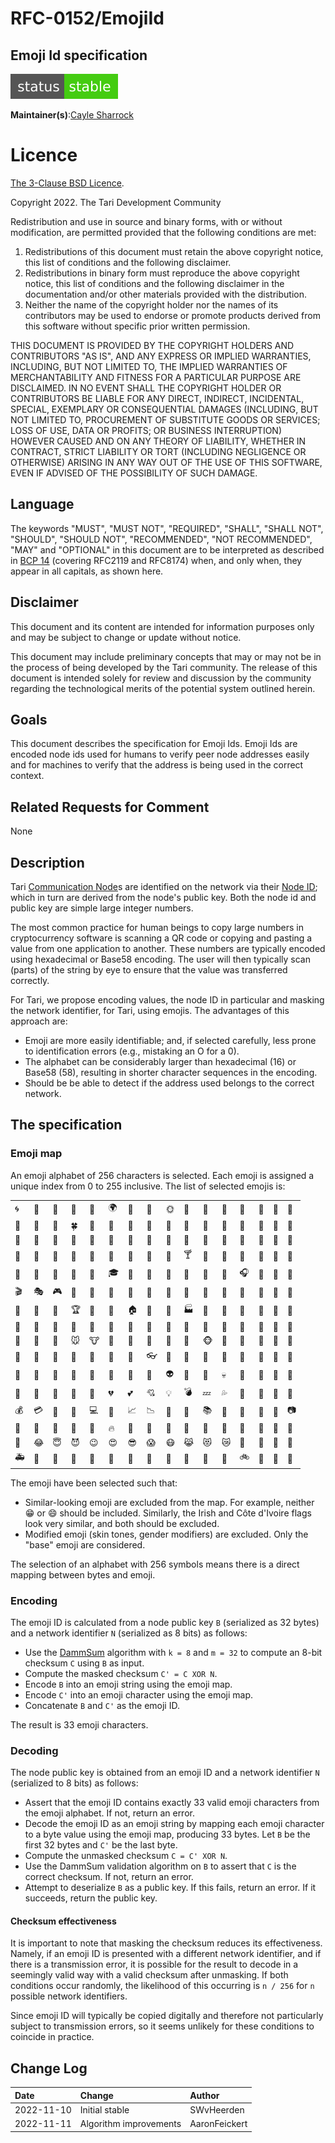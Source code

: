 # RFC-0152/EmojiId

## Emoji Id specification

![status: stable](theme/images/status-stable.svg)

**Maintainer(s)**:[Cayle Sharrock](https://github.com/CjS77)

# Licence

[ The 3-Clause BSD Licence](https://opensource.org/licenses/BSD-3-Clause).

Copyright 2022. The Tari Development Community

Redistribution and use in source and binary forms, with or without modification, are permitted provided that the
following conditions are met:

1. Redistributions of this document must retain the above copyright notice, this list of conditions and the following
   disclaimer.
2. Redistributions in binary form must reproduce the above copyright notice, this list of conditions and the following
   disclaimer in the documentation and/or other materials provided with the distribution.
3. Neither the name of the copyright holder nor the names of its contributors may be used to endorse or promote products
   derived from this software without specific prior written permission.

THIS DOCUMENT IS PROVIDED BY THE COPYRIGHT HOLDERS AND CONTRIBUTORS "AS IS", AND ANY EXPRESS OR IMPLIED WARRANTIES,
INCLUDING, BUT NOT LIMITED TO, THE IMPLIED WARRANTIES OF MERCHANTABILITY AND FITNESS FOR A PARTICULAR PURPOSE ARE
DISCLAIMED. IN NO EVENT SHALL THE COPYRIGHT HOLDER OR CONTRIBUTORS BE LIABLE FOR ANY DIRECT, INDIRECT, INCIDENTAL,
SPECIAL, EXEMPLARY OR CONSEQUENTIAL DAMAGES (INCLUDING, BUT NOT LIMITED TO, PROCUREMENT OF SUBSTITUTE GOODS OR
SERVICES; LOSS OF USE, DATA OR PROFITS; OR BUSINESS INTERRUPTION) HOWEVER CAUSED AND ON ANY THEORY OF LIABILITY,
WHETHER IN CONTRACT, STRICT LIABILITY OR TORT (INCLUDING NEGLIGENCE OR OTHERWISE) ARISING IN ANY WAY OUT OF THE USE OF
THIS SOFTWARE, EVEN IF ADVISED OF THE POSSIBILITY OF SUCH DAMAGE.

## Language

The keywords "MUST", "MUST NOT", "REQUIRED", "SHALL", "SHALL NOT", "SHOULD", "SHOULD NOT", "RECOMMENDED",
"NOT RECOMMENDED", "MAY" and "OPTIONAL" in this document are to be interpreted as described in
[BCP 14](https://tools.ietf.org/html/bcp14) (covering RFC2119 and RFC8174) when, and only when, they appear in all capitals, as
shown here.

## Disclaimer

This document and its content are intended for information purposes only and may be subject to change or update
without notice.

This document may include preliminary concepts that may or may not be in the process of being developed by the Tari
community. The release of this document is intended solely for review and discussion by the community regarding the
technological merits of the potential system outlined herein.

## Goals

This document describes the specification for Emoji Ids. Emoji Ids are encoded node ids used for humans to verify peer node addresses easily
and for machines to verify that the address is being used in the correct context.

## Related Requests for Comment

None

## Description

Tari [Communication Node]s are identified on the network via their [Node ID]; which in turn are derived from the node's
public key. Both the node id and public key are simple large integer numbers.

The most common practice for human beings to copy large numbers in cryptocurrency software is scanning a QR code or copying and pasting a value from one application to another. These numbers are typically encoded using hexadecimal or Base58
encoding. The user will then typically scan (parts) of the string by eye to ensure that the value was transferred
correctly.

For Tari, we propose encoding values, the node ID in particular and masking the network identifier, for Tari, using emojis. The advantages of this approach are:

* Emoji are more easily identifiable; and, if selected carefully, less prone to identification errors (e.g., mistaking an
  O for a 0).
* The alphabet can be considerably larger than hexadecimal (16) or Base58 (58), resulting in shorter character sequences
  in the encoding.
* Should be be able to detect if the address used belongs to the correct network. 
## The specification

### Emoji map
An emoji alphabet of 256 characters is selected. Each emoji is assigned a unique index from 0 to 255 inclusive. The
list of selected emojis is:

| | | | | | | | | | | | | | | | |
|--|--|--|--|--|--|--|--|--|--|--|--|--|--|--|--|
|🌀|🌂|🌈|🌊|🌋|🌍|🌙|🌝|🌞|🌟|🌠|🌰|🌴|🌵|🌷|🌸|
|🌹|🌻|🌽|🍀|🍁|🍄|🍅|🍆|🍇|🍈|🍉|🍊|🍋|🍌|🍍|🍎|
|🍐|🍑|🍒|🍓|🍔|🍕|🍗|🍚|🍞|🍟|🍠|🍣|🍦|🍩|🍪|🍫|
|🍬|🍭|🍯|🍰|🍳|🍴|🍵|🍶|🍷|🍸|🍹|🍺|🍼|🎀|🎁|🎂|
|🎃|🎄|🎈|🎉|🎒|🎓|🎠|🎡|🎢|🎣|🎤|🎥|🎧|🎨|🎩|🎪|
|🎬|🎭|🎮|🎰|🎱|🎲|🎳|🎵|🎷|🎸|🎹|🎺|🎻|🎼|🎽|🎾|
|🎿|🏀|🏁|🏆|🏈|🏉|🏠|🏥|🏦|🏭|🏰|🐀|🐉|🐊|🐌|🐍|
|🐎|🐐|🐑|🐓|🐖|🐗|🐘|🐙|🐚|🐛|🐜|🐝|🐞|🐢|🐣|🐨|
|🐩|🐪|🐬|🐭|🐮|🐯|🐰|🐲|🐳|🐴|🐵|🐶|🐷|🐸|🐺|🐻|
|🐼|🐽|🐾|👀|👅|👑|👒|👓|👔|👕|👖|👗|👘|👙|👚|👛|
|👞|👟|👠|👡|👢|👣|👹|👻|👽|👾|👿|💀|💄|💈|💉|💊|
|💋|💌|💍|💎|💐|💔|💕|💘|💡|💣|💤|💦|💨|💩|💭|💯|
|💰|💳|💸|💺|💻|💼|📈|📉|📌|📎|📚|📝|📡|📣|📱|📷|
|🔋|🔌|🔎|🔑|🔔|🔥|🔦|🔧|🔨|🔩|🔪|🔫|🔬|🔭|🔮|🔱|
|🗽|😂|😇|😈|😉|😍|😎|😱|😷|😹|😻|😿|🚀|🚁|🚂|🚌|
|🚑|🚒|🚓|🚕|🚗|🚜|🚢|🚦|🚧|🚨|🚪|🚫|🚲|🚽|🚿|🛁|


The emoji have been selected such that:
* Similar-looking emoji are excluded from the map. For example, neither 😁 or 😄 should be included. Similarly, the Irish and
  Côte d'Ivoire flags look very similar, and both should be excluded.
* Modified emoji (skin tones, gender modifiers) are excluded. Only the "base" emoji are considered.

The selection of an alphabet with 256 symbols means there is a direct mapping between bytes and emoji.

### Encoding

 The emoji ID is calculated from a node public key `B` (serialized as 32 bytes) and a network identifier `N` (serialized as 8 bits) as follows:

* Use the [DammSum](https://github.com/cypherstack/dammsum) algorithm with `k = 8` and `m = 32` to compute an 8-bit checksum `C` using `B` as input.
* Compute the masked checksum `C' = C XOR N`.
* Encode `B` into an emoji string using the emoji map.
* Encode `C'` into an emoji character using the emoji map.
* Concatenate `B` and `C'` as the emoji ID.

The result is 33 emoji characters.

### Decoding

The node public key is obtained from an emoji ID and a network identifier `N` (serialized to 8 bits) as follows:

* Assert that the emoji ID contains exactly 33 valid emoji characters from the emoji alphabet. If not, return an error.
* Decode the emoji ID as an emoji string by mapping each emoji character to a byte value using the emoji map, producing
33 bytes. Let `B` be the first 32 bytes and `C'` be the last byte.
* Compute the unmasked checksum `C = C' XOR N`.
* Use the DammSum validation algorithm on `B` to assert that `C` is the correct checksum. If not, return an error.
* Attempt to deserialize `B` as a public key. If this fails, return an error. If it succeeds, return the public key.

#### Checksum effectiveness
It is important to note that masking the checksum reduces its effectiveness.
Namely, if an emoji ID is presented with a different network identifier, and if there is a transmission error, it is possible for the result to decode in a seemingly valid way with a valid checksum after unmasking.
If both conditions occur randomly, the likelihood of this occurring is `n / 256` for `n` possible network identifiers.

Since emoji ID will typically be copied digitally and therefore not particularly subject to transmission errors, so it seems unlikely for these conditions to coincide in practice.

## Change Log

| Date         | Change                   | Author        |
|:-------------|:-------------------------|:--------------|
| 2022-11-10   | Initial stable           | SWvHeerden    |
| 2022-11-11   | Algorithm improvements   | AaronFeickert |

[Communication Node]: Glossary.md#communication-node
[Node ID]: Glossary.md#node-id
